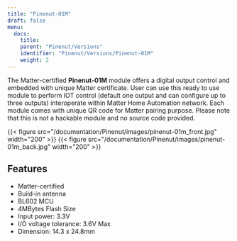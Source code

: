```yaml
---
title: "Pinenut-01M"
draft: false
menu:
  docs:
    title:
    parent: "Pinenut/Versions"
    identifier: "Pinenut/Versions/Pinenut-01M"
    weight: 2
---
```


The Matter-certified **Pinenut-01M** module offers a digital output control and embedded with unique Matter certificate. User can use this ready to use module to perform IOT control (default one output and can configure up to three outputs) interoperate within Matter Home Automation network. Each module comes with unique QR code for Matter pairing purpose. Please note that this is not a hackable module and no source code provided.

{{< figure src="/documentation/Pinenut/images/pinenut-01m_front.jpg" width="200" >}}
{{< figure src="/documentation/Pinenut/images/pinenut-01m_back.jpg" width="200" >}}

## Features

* Matter-certified
* Build-in antenna
* BL602 MCU
* 4MBytes Flash Size
* Input power: 3.3V
* I/O voltage tolerance: 3.6V Max
* Dimension: 14.3 x 24.8mm
